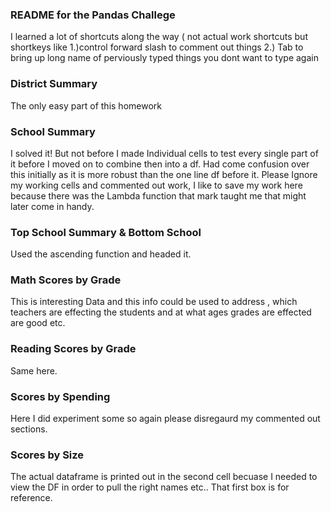 ### README for the Pandas Challege

I learned a lot of shortcuts along the way ( not actual work shortcuts but shortkeys like 
1.)control forward slash to comment out things 
2.) Tab to bring up long name of perviously typed things you dont want to type again
### District Summary
The only easy part of this homework

### School Summary
I solved it! 
But not before I made Individual cells to test every single part of it before I moved on to combine then into a df.
Had come confusion over this initially as it is more robust than the one line df before it. 
Please Ignore my working cells and commented out work, I like to save my work here because there was the Lambda function that mark taught me that might later come in handy. 

### Top School Summary & Bottom School
Used the ascending function and headed it.

### Math Scores by Grade 
This is interesting Data and this info could be used to address , which teachers are effecting the students and at what ages grades are effected are good etc.

### Reading Scores by Grade
Same here. 

### Scores by Spending
Here I did experiment some so again please disregaurd my commented out sections.

### Scores by Size
The actual dataframe is printed out in the second cell becuase I needed to view the DF in order to pull the right names etc.. That first box is for reference.

